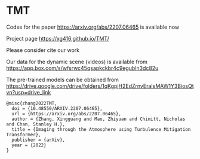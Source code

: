 # TMT
Codes for the paper https://arxiv.org/abs/2207.06465 is available now

Project page https://xg416.github.io/TMT/

Please consider cite our work

Our data for the dynamic scene (videos) is available from https://app.box.com/s/wfsrwc45qsapkckbr4c9egubln3dc82u

The pre-trained models can be obtained from https://drive.google.com/drive/folders/1qKgpjH2EdZrnvEraIsMAW1Y3BiosQtvn?usp=drive_link

```
@misc{zhang2022TMT,
  doi = {10.48550/ARXIV.2207.06465},
  url = {https://arxiv.org/abs/2207.06465},
  author = {Zhang, Xingguang and Mao, Zhiyuan and Chimitt, Nicholas and Chan, Stanley H.},
  title = {Imaging through the Atmosphere using Turbulence Mitigation Transformer},
  publisher = {arXiv},
  year = {2022}
}
```
